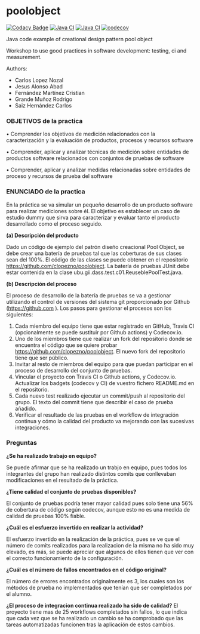 poolobject
==========

[![Codacy Badge](https://api.codacy.com/project/badge/Grade/26ffd2aa487341d1ad05d4b42b69ddbb)](https://app.codacy.com/gh/rodriso/poolobject?utm_source=github.com&utm_medium=referral&utm_content=rodriso/poolobject&utm_campaign=Badge_Grade)
[![Java CI](https://github.com/CristianFernandezM/poolobject/actions/workflows/ci_jdk11_build.yml/badge.svg)](https://github.com/CristianFernandezM/poolobject/actions/workflows/ci_jdk11_build.yml) 
[![Java CI](https://github.com/CristianFernandezM/poolobject/actions/workflows/ci_jdk1.8_build_test.yml/badge.svg)](https://github.com/CristianFernandezM/poolobject/actions/workflows/ci_jdk1.8_build_test.yml) 
[![codecov](https://codecov.io/gh/CristianFernandezM/poolobject/graph/badge.svg?token=NvQ17D5kct)](https://codecov.io/gh/CristianFernandezM/poolobject)

Java code example of creational design pattern pool object

Workshop to use good practices in software development: testing, ci and measurement.

Authors:

- Carlos Lopez Nozal
- Jesus Alonso Abad
- Fernández Martínez Cristian
- Grande Muñoz Rodrigo
- Saiz Hernández Carlos


### OBJETIVOS de la practica

 • Comprender los objetivos de medición relacionados con la caracterización y la evaluación de 
productos, procesos y recursos software

 • Comprender, aplicar y analizar técnicas de medición sobre entidades de productos software 
relacionados con conjuntos de pruebas de software

 • Comprender, aplicar y analizar medidas relacionadas sobre entidades de proceso y recursos de 
prueba del software

### ENUNCIADO de la practica

En la práctica se va simular un pequeño desarrollo de un producto software para realizar mediciones sobre él. 
El objetivo es establecer un caso de estudio dummy que sirva para caracterizar y evaluar tanto el producto 
desarrollado como el proceso seguido.

**(a) Descripción del producto**

Dado un código de ejemplo del patrón diseño creacional Pool Object, se debe crear una batería de pruebas tal 
que las coberturas de sus clases sean del 100%. El código de las clases se puede obtener en el repositorio 
https://github.com/clopezno/poolobject. La batería de pruebas JUnit debe estar contenida en la clase 
ubu.gii.dass.test.c01.ReuseblePoolTest.java.

**(b) Descripción del proceso**

El proceso de desarrollo de la batería de pruebas se va a gestionar utilizando el control de versiones del 
sistema git proporcionado por  Github (https://github.com ).
Los pasos para gestionar el procesos son los siguientes:
1. Cada miembro del equipo tiene que estar registrado en GitHub, Travis CI (opcionalmente se puede 
sustituir por Github actions) y Codecov.io.
2. Uno de los miembros tiene que realizar un fork del repositorio donde se encuentra el código que se 
quiere probar https://github.com/clopezno/poolobject. El nuevo fork del repositorio tiene que ser 
público.
3. Invitar al resto de miembros del equipo para que puedan participar en el proceso de desarrollo del 
conjunto de pruebas.
4. Vincular el proyecto con Travis CI o Github actions, y Codecov.io. Actualizar los badgets (codecov y 
CI) de vuestro fichero README.md  en el repositorio.
5. Cada nuevo test realizado ejecutar un commit/push al repositorio del grupo. El texto del commit tiene 
que describir el caso de prueba añadido.
6. Verificar el resultado de las pruebas en el workflow de integración continua y cómo la calidad del 
producto va mejorando con las sucesivas integraciones.

### Preguntas
**¿Se ha realizado trabajo en equipo?**

Se puede afirmar que se ha realizado un trabjo en equipo, pues todos los integrantes del grupo han realizado distintos comits que conllevaban modificaciones en el resultado de la práctica.
	
**¿Tiene calidad el conjunto de pruebas disponibles?**

El conjunto de pruebas podría tener mayor calidad pues solo tiene una 56% de cobertura de código según codecov, aunque esto no es una medida de calidad de pruebas 100% fiable.

**¿Cuál es el esfuerzo invertido en realizar la actividad?**

El esfuerzo invertido en la realización de la práctica, pues se ve que el número de comits realizados para la realizacion de la misma no ha sido muy elevado, es más, se puede apreciar que algunos de ellos tienen que ver con el correcto funcionamiento de la configuración.

**¿Cuál es el número de fallos encontrados en el código original?**

El número de errores encontrados originalmente es 3, los cuales son los métodos de prueba no implementados que tenían que ser completados por el alumno.

**¿El proceso de integracion continua realizado ha sido de calidad?**
El proyecto tiene mas de 25 workflows completados sin fallos, lo que indica que cada vez que se ha realizado un cambio se ha comprobado que las tareas automatizadas funcionen tras la aplicación de estos cambios.
